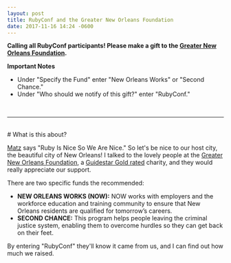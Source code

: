 ```yaml
---
layout: post
title: RubyConf and the Greater New Orleans Foundation
date: 2017-11-16 14:24 -0600
---
```


**Calling all RubyConf participants! Please make a gift to the [Greater New Orleans Foundation](https://www.gnof.org/give-now/).**

**Important Notes**

* Under "Specify the Fund" enter "New Orleans Works" or "Second Chance."
* Under "Who should we notify of this gift?" enter "RubyConf."


<br/>

---

<br/>
# What is this about?

[Matz](https://twitter.com/yukihiro_matz) says "Ruby Is Nice So We Are Nice." So let's be nice to our host city, the beautiful city of New Orleans! I talked to the lovely people at the [Greater New Orleans Foundation](https://www.gnof.org), a [Guidestar Gold rated](https://www.guidestar.org/profile/72-0408921) charity, and they would really appreciate our support.

There are two specific funds the recommended:

* **NEW ORLEANS WORKS (NOW):** NOW works with employers and the workforce education and training community to ensure that New Orleans residents are qualified for tomorrow’s careers.
* **SECOND CHANCE:** This program helps people leaving the criminal justice system, enabling them to overcome hurdles so they can get back on their feet.

By entering "RubyConf" they'll know it came from us, and I can find out how much we raised.
